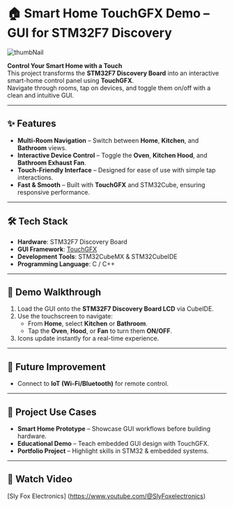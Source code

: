 # 🏠 Smart Home TouchGFX Demo – GUI for STM32F7 Discovery
 ![thumbNail](https://github.com/user-attachments/assets/cd6cafc9-39ac-4d23-8bef-db8d2d6d8abd)


**Control Your Smart Home with a Touch**  
This project transforms the **STM32F7 Discovery Board** into an interactive smart-home control panel using **TouchGFX**.  
Navigate through rooms, tap on devices, and toggle them on/off with a clean and intuitive GUI.

---

## ✨ Features

- **Multi-Room Navigation** – Switch between **Home**, **Kitchen**, and **Bathroom** views.  
- **Interactive Device Control** – Toggle the **Oven**, **Kitchen Hood**, and **Bathroom Exhaust Fan**.  
- **Touch-Friendly Interface** – Designed for ease of use with simple tap interactions.  
- **Fast & Smooth** – Built with **TouchGFX** and STM32Cube, ensuring responsive performance.

---

## 🛠️ Tech Stack

- **Hardware**: STM32F7 Discovery Board  
- **GUI Framework**: [TouchGFX](https://touchgfx.com/)  
- **Development Tools**: STM32CubeMX & STM32CubeIDE  
- **Programming Language**: C / C++ 

---

## 📸 Demo Walkthrough

1. Load the GUI onto the **STM32F7 Discovery Board LCD** via CubeIDE.  
2. Use the touchscreen to navigate:
   - From **Home**, select **Kitchen** or **Bathroom**.  
   - Tap the **Oven**, **Hood**, or **Fan** to turn them **ON/OFF**.  
3. Icons update instantly for a real-time experience.  

---

## 🚀 Future Improvement

- Connect to **IoT (Wi-Fi/Bluetooth)** for remote control.  

---

## 📂 Project Use Cases

- **Smart Home Prototype** – Showcase GUI workflows before building hardware.  
- **Educational Demo** – Teach embedded GUI design with TouchGFX.  
- **Portfolio Project** – Highlight skills in STM32 & embedded systems.  

---

## 📸 Watch Video

[Sly Fox Electronics] (https://www.youtube.com/@SlyFoxelectronics)



